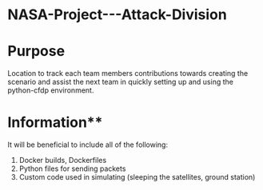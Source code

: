 # NASA-Project---Attack-Division

# Purpose
Location to track each team members contributions towards creating the scenario and assist the next team in quickly setting up and using the python-cfdp environment.

# Information**
It will be beneficial to include all of the following: 
1. Docker builds, Dockerfiles
2. Python files for sending packets
3. Custom code used in simulating (sleeping the satellites, ground station)  
